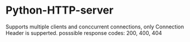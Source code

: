 # Python-HTTP-server

Supports multiple clients and conccurrent connections, only Connection Header is supperted.
posssible response codes: 200, 400, 404
